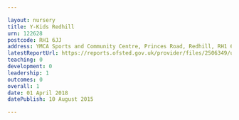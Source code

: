 ```yaml
---

layout: nursery
title: Y-Kids Redhill
urn: 122628
postcode: RH1 6JJ
address: YMCA Sports and Community Centre, Princes Road, Redhill, RH1 6JJ
latestReportUrl: https://reports.ofsted.gov.uk/provider/files/2506349/urn/122628.pdf
teaching: 0
development: 0
leadership: 1
outcomes: 0
overall: 1
date: 01 April 2018 
datePublish: 10 August 2015

---
```

